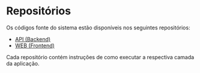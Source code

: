 # Repositórios

Os códigos fonte do sistema estão disponíveis nos seguintes repositórios:  
- [API (Backend)](https://gitlab.com/lappis-unb/projects/mec-energia/mec-energia-api)  
- [WEB (Frontend)](https://gitlab.com/lappis-unb/projects/mec-energia/mec-energia-web)  

Cada repositório contém instruções de como executar a respectiva camada da aplicação.